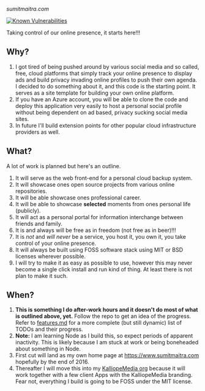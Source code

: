 *sumitmaitra.com*

 [![Known Vulnerabilities](https://snyk.io/test/github/sumitkm/sumitmaitra.com/badge.svg)](https://snyk.io/test/github/sumitkm/sumitmaitra.com)

Taking control of our online presence, it starts here!!!

## Why? ##
1. I got tired of being pushed around by various social media and so called, free, cloud platforms that simply track your online presence to display ads and build privacy invading online profiles to push their own agenda. I decided to do something about it, and this code is the starting point. It serves as a site template for building your own online platform.  
2. If you have an Azure account, you will be able to clone the code and deploy this application very easily to host a personal social profile without being dependent on ad based, privacy sucking social media sites.  
3. In future I'll build extension points for other popular cloud infrastructure providers as well.  

## What? ##

A lot of work is planned but here's an outline.
1. It will serve as the web front-end for a personal cloud backup system.
2. It will showcase ones open source projects from various online repositories.
3. It will be able showcase ones professional career.
4. It will be able to showcase **selected** moments from ones personal life (publicly).
5. It will act as a personal portal for information interchange between friends and family.
6. It is and always will be free as in freedom (not free as in beer)!!!   
7. It is *not* and *will never* be a service, you host it, you own it, you take control of your online presence.   
8. It will always be built using FOSS software stack using MIT or BSD licenses wherever possible.
9. I will try to make it as easy as possible to use, however this may never become a single click install and run kind of thing. At least there is not plan to make it such.  

## When? ##
1. **This is something I do after-work hours and it doesn't do most of what is outlined above, yet.** Follow the repo to get an idea of the progress. Refer to [features.md](/features.md) for a more complete (but still dynamic) list of TODOs and their progress.   
2. **Note:** I am learning Node as I build this, so expect periods of apparent inactivity. This is likely because I am stuck at work or being boneheaded about something in Node.
3. First cut will land as my own home page at https://www.sumitmaitra.com hopefully by the end of 2016.
4. Thereafter I will move this into my [KalliopeMedia org](http://github.com/kalliopemedia) because it will work together with a few client Apps with the KalliopeMedia branding. Fear not, everything I build is going to be FOSS under the MIT license.
